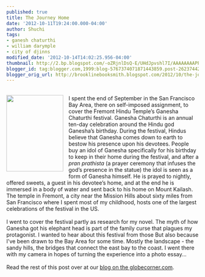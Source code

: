 ```yaml
---
published: true
title: The Journey Home
date: '2012-10-11T19:24:00.000-04:00'
author: Shuchi
tags:
- ganesh chaturthi
- william darymple
- city of djinns
modified_date: '2012-10-14T14:02:25.956-04:00'
thumbnail: http://2.bp.blogspot.com/-oZRjnlDsQ-E/UHdJpvshl7I/AAAAAAAAPPI/VxTp-XYeWbc/s72-c/shuchi+blog+photo+1.JPG
blogger_id: tag:blogger.com,1999:blog-5767374071871443859.post-2623744231363905963
blogger_orig_url: http://brooklinebooksmith.blogspot.com/2012/10/the-journey-home.html
---
```


<br /><a href="http://2.bp.blogspot.com/-oZRjnlDsQ-E/UHdJpvshl7I/AAAAAAAAPPI/VxTp-XYeWbc/s1600/shuchi+blog+photo+1.JPG" imageanchor="1" style="clear: left; float: left; margin-bottom: 1em; margin-right: 1em;"><img border="0" height="200" src="http://2.bp.blogspot.com/-oZRjnlDsQ-E/UHdJpvshl7I/AAAAAAAAPPI/VxTp-XYeWbc/s1600/shuchi+blog+photo+1.JPG" width="149" /></a>I spent the end of September in the San Francisco Bay Area, there on self-imposed assignment, to cover the Fremont Hindu Temple’s Ganesha Chaturthi festival. Ganesha Chaturthi is an annual ten-day celebration around the Hindu god Ganesha’s birthday. During the festival, Hindus believe that Ganesha comes down to earth to bestow his presence upon his devotees. People buy an idol of Ganesha specifically for his birthday to keep in their home during the festival, and after a <i>pran prathista</i> (a prayer ceremony that infuses the god’s presence in the statue) the idol is seen as a form of Ganesha himself. He is prayed to nightly, offered sweets, a guest in his devotee’s home, and at the end he is immersed in a body of water and sent back to his home on Mount Kailash. The temple in Fremont, a city near the Mission Hills about sixty miles from San Francisco where I spent most of my childhood, hosts one of the largest celebrations of the festival in the US.<br /><br />I went to cover the festival partly as research for my novel. The myth of how Ganesha got his elephant head is part of the family curse that plagues my protagonist. I wanted to hear about this festival from those But also because I've been drawn to the Bay Area for some time. Mostly the landscape - the sandy hills, the bridges that connect the east bay to the coast. I went there with my camera in hopes of turning the experience into a photo essay...<br /><br />Read the rest of this post over at our <a href="http://globecornerbookstore.com/blogs/2012/10/11/the-journey-home/" target="_blank">blog on the globecorner.com</a>. 